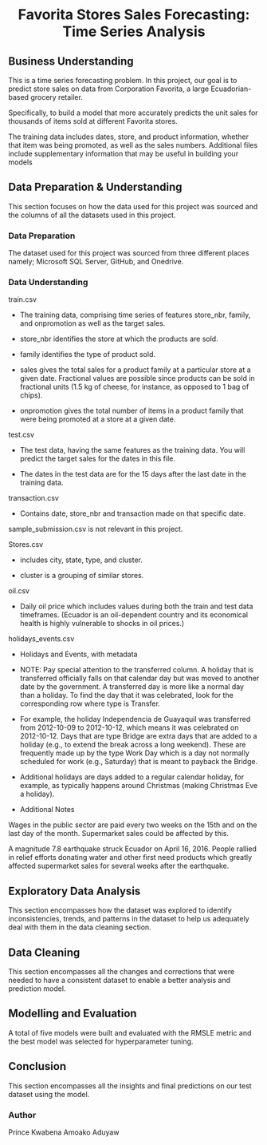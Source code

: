 <h1 align='center'>Favorita Stores Sales Forecasting: Time Series Analysis</h1>

<h2>Business Understanding</h2>

This is a time series forecasting problem. In this project, our goal is to predict store sales on data from Corporation Favorita, a large Ecuadorian-based grocery retailer.

Specifically, to build a model that more accurately predicts the unit sales for thousands of items sold at different Favorita stores.

The training data includes dates, store, and product information, whether that item was being promoted, as well as the sales numbers. Additional files include supplementary information that may be useful in building your models

<h2>Data Preparation & Understanding</h2>

This section focuses on how the data used for this project was sourced and the columns of all the datasets used in this project.

<h3>Data Preparation</h3>

The dataset used for this project was sourced from three different places namely; Microsoft SQL Server, GitHub, and Onedrive.

<h3>Data Understanding</h3>

train.csv

* The training data, comprising time series of features store_nbr, family, and onpromotion as well as the target sales.

* store_nbr identifies the store at which the products are sold.

* family identifies the type of product sold.

* sales gives the total sales for a product family at a particular store at a given date. Fractional values are possible since products can be sold in fractional units (1.5 kg of cheese, for instance, as opposed to 1 bag of chips).

* onpromotion gives the total number of items in a product family that were being promoted at a store at a given date.

test.csv

* The test data, having the same features as the training data. You will predict the target sales for the dates in this file.

* The dates in the test data are for the 15 days after the last date in the training data.

transaction.csv

* Contains date, store_nbr and transaction made on that specific date.

sample_submission.csv is not relevant in this project.

Stores.csv

* includes city, state, type, and cluster.

* cluster is a grouping of similar stores.

oil.csv

* Daily oil price which includes values during both the train and test data timeframes. (Ecuador is an oil-dependent country and its economical health is highly vulnerable to shocks in oil prices.)

holidays_events.csv

* Holidays and Events, with metadata

- NOTE: Pay special attention to the transferred column. A holiday that is transferred officially falls on that calendar day but was moved to another date by the government. A transferred day is more like a normal day than a holiday. To find the day that it was celebrated, look for the corresponding row where type is Transfer.

- For example, the holiday Independencia de Guayaquil was transferred from 2012-10-09 to 2012-10-12, which means it was celebrated on 2012-10-12. Days that are type Bridge are extra days that are added to a holiday (e.g., to extend the break across a long weekend). These are frequently made up by the type Work Day which is a day not normally scheduled for work (e.g., Saturday) that is meant to payback the Bridge.

- Additional holidays are days added to a regular calendar holiday, for example, as typically happens around Christmas (making Christmas Eve a holiday).

- Additional Notes

Wages in the public sector are paid every two weeks on the 15th and on the last day of the month. Supermarket sales could be affected by this.

A magnitude 7.8 earthquake struck Ecuador on April 16, 2016. People rallied in relief efforts donating water and other first need products which greatly affected supermarket sales for several weeks after the earthquake.

<h2>Exploratory Data Analysis</h2>

This section encompasses how the dataset was explored to identify inconsistencies, trends, and patterns in the dataset to help us adequately deal with them in the data cleaning section.

<h2>Data Cleaning</h2>

This section encompasses all the changes and corrections that were needed to have a consistent dataset to enable a better analysis and prediction model.

<h2>Modelling and Evaluation</h2>

A total of five models were built and evaluated with the RMSLE metric and the best model was selected for hyperparameter tuning.

<h2>Conclusion</h2>

This section encompasses all the insights and final predictions on our test dataset using the model.


### Author
Prince Kwabena Amoako Aduyaw
